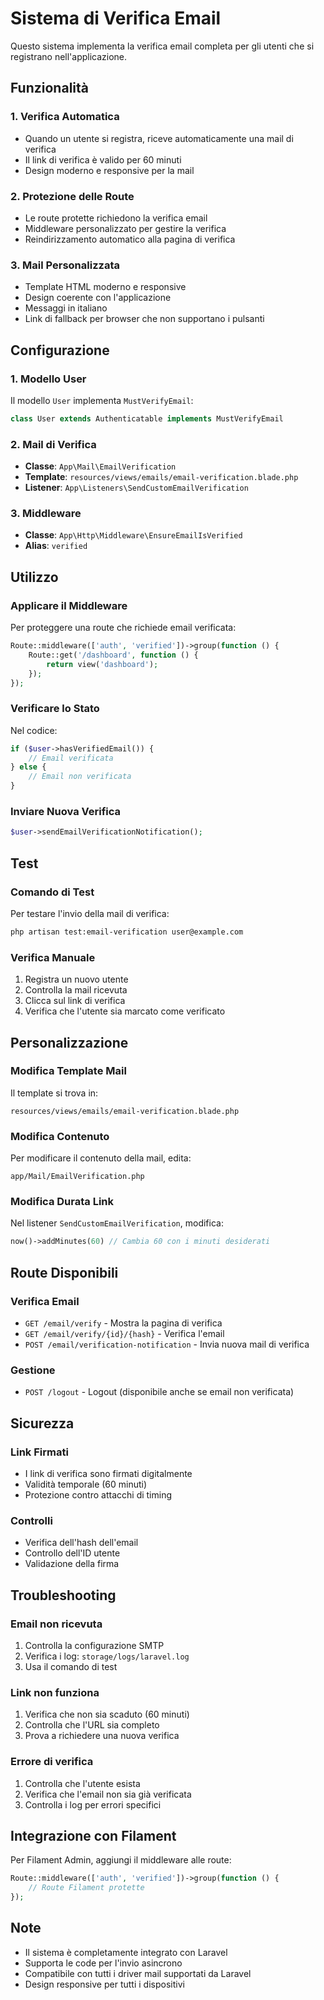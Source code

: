 # Sistema di Verifica Email

Questo sistema implementa la verifica email completa per gli utenti che si registrano nell'applicazione.

## Funzionalità

### 1. Verifica Automatica
- Quando un utente si registra, riceve automaticamente una mail di verifica
- Il link di verifica è valido per 60 minuti
- Design moderno e responsive per la mail

### 2. Protezione delle Route
- Le route protette richiedono la verifica email
- Middleware personalizzato per gestire la verifica
- Reindirizzamento automatico alla pagina di verifica

### 3. Mail Personalizzata
- Template HTML moderno e responsive
- Design coerente con l'applicazione
- Messaggi in italiano
- Link di fallback per browser che non supportano i pulsanti

## Configurazione

### 1. Modello User
Il modello `User` implementa `MustVerifyEmail`:
```php
class User extends Authenticatable implements MustVerifyEmail
```

### 2. Mail di Verifica
- **Classe**: `App\Mail\EmailVerification`
- **Template**: `resources/views/emails/email-verification.blade.php`
- **Listener**: `App\Listeners\SendCustomEmailVerification`

### 3. Middleware
- **Classe**: `App\Http\Middleware\EnsureEmailIsVerified`
- **Alias**: `verified`

## Utilizzo

### Applicare il Middleware

Per proteggere una route che richiede email verificata:

```php
Route::middleware(['auth', 'verified'])->group(function () {
    Route::get('/dashboard', function () {
        return view('dashboard');
    });
});
```

### Verificare lo Stato

Nel codice:
```php
if ($user->hasVerifiedEmail()) {
    // Email verificata
} else {
    // Email non verificata
}
```

### Inviare Nuova Verifica

```php
$user->sendEmailVerificationNotification();
```

## Test

### Comando di Test

Per testare l'invio della mail di verifica:

```bash
php artisan test:email-verification user@example.com
```

### Verifica Manuale

1. Registra un nuovo utente
2. Controlla la mail ricevuta
3. Clicca sul link di verifica
4. Verifica che l'utente sia marcato come verificato

## Personalizzazione

### Modifica Template Mail

Il template si trova in:
```
resources/views/emails/email-verification.blade.php
```

### Modifica Contenuto

Per modificare il contenuto della mail, edita:
```
app/Mail/EmailVerification.php
```

### Modifica Durata Link

Nel listener `SendCustomEmailVerification`, modifica:
```php
now()->addMinutes(60) // Cambia 60 con i minuti desiderati
```

## Route Disponibili

### Verifica Email
- `GET /email/verify` - Mostra la pagina di verifica
- `GET /email/verify/{id}/{hash}` - Verifica l'email
- `POST /email/verification-notification` - Invia nuova mail di verifica

### Gestione
- `POST /logout` - Logout (disponibile anche se email non verificata)

## Sicurezza

### Link Firmati
- I link di verifica sono firmati digitalmente
- Validità temporale (60 minuti)
- Protezione contro attacchi di timing

### Controlli
- Verifica dell'hash dell'email
- Controllo dell'ID utente
- Validazione della firma

## Troubleshooting

### Email non ricevuta
1. Controlla la configurazione SMTP
2. Verifica i log: `storage/logs/laravel.log`
3. Usa il comando di test

### Link non funziona
1. Verifica che non sia scaduto (60 minuti)
2. Controlla che l'URL sia completo
3. Prova a richiedere una nuova verifica

### Errore di verifica
1. Controlla che l'utente esista
2. Verifica che l'email non sia già verificata
3. Controlla i log per errori specifici

## Integrazione con Filament

Per Filament Admin, aggiungi il middleware alle route:

```php
Route::middleware(['auth', 'verified'])->group(function () {
    // Route Filament protette
});
```

## Note

- Il sistema è completamente integrato con Laravel
- Supporta le code per l'invio asincrono
- Compatibile con tutti i driver mail supportati da Laravel
- Design responsive per tutti i dispositivi 